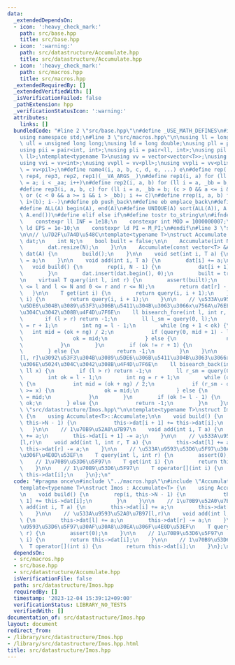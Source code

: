```yaml
---
data:
  _extendedDependsOn:
  - icon: ':heavy_check_mark:'
    path: src/base.hpp
    title: src/base.hpp
  - icon: ':warning:'
    path: src/datastructure/Accumulate.hpp
    title: src/datastructure/Accumulate.hpp
  - icon: ':heavy_check_mark:'
    path: src/macros.hpp
    title: src/macros.hpp
  _extendedRequiredBy: []
  _extendedVerifiedWith: []
  _isVerificationFailed: false
  _pathExtension: hpp
  _verificationStatusIcon: ':warning:'
  attributes:
    links: []
  bundledCode: "#line 2 \"src/base.hpp\"\n#define _USE_MATH_DEFINES\n#include <bits/stdc++.h>\n\
    using namespace std;\n#line 3 \"src/macros.hpp\"\n\nusing ll = long long;\nusing\
    \ ull = unsigned long long;\nusing ld = long double;\nusing pll = pair<ll, ll>;\n\
    using pii = pair<int, int>;\nusing pli = pair<ll, int>;\nusing pil = pair<int,\
    \ ll>;\ntemplate<typename T>\nusing vv = vector<vector<T>>;\nusing vvl = vv<ll>;\n\
    using vvi = vv<int>;\nusing vvpll = vv<pll>;\nusing vvpli = vv<pli>;\nusing vvpil\
    \ = vv<pil>;\n#define name4(i, a, b, c, d, e, ...) e\n#define rep(...) name4(__VA_ARGS__,\
    \ rep4, rep3, rep2, rep1)(__VA_ARGS__)\n#define rep1(i, a) for (ll i = 0, _aa\
    \ = a; i < _aa; i++)\n#define rep2(i, a, b) for (ll i = a, _bb = b; i < _bb; i++)\n\
    #define rep3(i, a, b, c) for (ll i = a, _bb = b; (c > 0 && a <= i && i < _bb)\
    \ or (c < 0 && a >= i && i > _bb); i += c)\n#define rrep(i, a, b) for (ll i=(a);\
    \ i>(b); i--)\n#define pb push_back\n#define eb emplace_back\n#define mkp make_pair\n\
    #define ALL(A) begin(A), end(A)\n#define UNIQUE(A) sort(ALL(A)), A.erase(unique(ALL(A)),\
    \ A.end())\n#define elif else if\n#define tostr to_string\n\n#ifndef CONSTANTS\n\
    \    constexpr ll INF = 1e18;\n    constexpr int MOD = 1000000007;\n    constexpr\
    \ ld EPS = 1e-10;\n    constexpr ld PI = M_PI;\n#endif\n#line 3 \"src/datastructure/Accumulate.hpp\"\
    \n\n// \u7D2F\u7A4D\u548C\ntemplate<typename T>\nstruct Accumulate {\n    vector<T>\
    \ dat;\n    int N;\n    bool built = false;\n\n    Accumulate(int N) : N(N) {\n\
    \        dat.resize(N);\n    }\n\n    Accumulate(const vector<T> &A) : N(A.size()),\
    \ dat(A) {\n        build();\n    }\n\n    void set(int i, T a) {\n        dat[i]\
    \ = a;\n    }\n\n    void add(int i, T a) {\n        dat[i] += a;\n    }\n\n \
    \   void build() {\n        rep(i, N - 1) {\n            dat[i + 1] += dat[i];\n\
    \        }\n        dat.insert(dat.begin(), 0);\n        built = true;\n    }\n\
    \n    virtual T query(int l, int r) {\n        assert(built);\n        assert(0\
    \ <= l and l <= N and 0 <= r and r <= N);\n        return dat[r] - dat[l];\n \
    \   }\n\n    T get(int i) {\n        return query(i, i + 1);\n    }\n\n    T operator[](int\
    \ i) {\n        return query(i, i + 1);\n    }\n\n    // \u533A\u9593[l, r]\u3092\
    \u5DE6\u304B\u3089\u53F3\u306B\u5411\u304B\u3063\u3066x\u756A\u76EE\u306E\u5024\
    \u304C\u3042\u308B\u4F4D\u7F6E\n    ll bisearch_fore(int l, int r, ll x) {\n \
    \       if (l > r) return -1;\n        ll l_sm = query(0, l);\n        int ok\
    \ = r + 1;\n        int ng = l - 1;\n        while (ng + 1 < ok) {\n         \
    \   int mid = (ok + ng) / 2;\n            if (query(0, mid + 1) - l_sm >= x) {\n\
    \                ok = mid;\n            } else {\n                ng = mid;\n\
    \            }\n        }\n        if (ok != r + 1) {\n            return ok;\n\
    \        } else {\n            return -1;\n        }\n    }\n\n    // \u533A\u9593\
    [l, r]\u3092\u53F3\u304B\u3089\u5DE6\u306B\u5411\u304B\u3063\u3066x\u756A\u76EE\
    \u306E\u5024\u304C\u3042\u308B\u4F4D\u7F6E\n    ll bisearch_back(int l, int r,\
    \ ll x) {\n        if (l > r) return -1;\n        ll r_sm = query(0, r + 1);\n\
    \        int ok = l - 1;\n        int ng = r + 1;\n        while (ok + 1 < ng)\
    \ {\n            int mid = (ok + ng) / 2;\n            if (r_sm - query(0, mid)\
    \ >= x) {\n                ok = mid;\n            } else {\n                ng\
    \ = mid;\n            }\n        }\n        if (ok != l - 1) {\n            return\
    \ ok;\n        } else {\n            return -1;\n        }\n    }\n};\n#line 4\
    \ \"src/datastructure/Imos.hpp\"\n\ntemplate<typename T>\nstruct Imos : Accumulate<T>\
    \ {\n    using Accumulate<T>::Accumulate;\n\n    void build() {\n        rep(i,\
    \ this->N - 1) {\n            this->dat[i + 1] += this->dat[i];\n        }\n \
    \   }\n\n    // 1\u70B9\u52A0\u7B97\n    void add(int i, T a) {\n        this->dat[i]\
    \ += a;\n        this->dat[i + 1] -= a;\n    }\n\n    // \u533A\u9593\u52A0\u7B97\
    [l,r)\n    void add(int l, int r, T a) {\n        this->dat[l] += a;\n       \
    \ this->dat[r] -= a;\n    }\n\n    // \u533A\u9593\u53D6\u5F97\u30AF\u30A8\u30EA\
    \u306F\u4E0D\u53EF\n    T query(int l, int r) {\n        assert(0);\n    }\n\n\
    \    // 1\u70B9\u53D6\u5F97\n    T get(int i) {\n        return this->dat[i];\n\
    \    }\n\n    // 1\u70B9\u53D6\u5F97\n    T operator[](int i) {\n        return\
    \ this->dat[i];\n    }\n};\n"
  code: "#pragma once\n#include \"../macros.hpp\"\n#include \"Accumulate.hpp\"\n\n\
    template<typename T>\nstruct Imos : Accumulate<T> {\n    using Accumulate<T>::Accumulate;\n\
    \n    void build() {\n        rep(i, this->N - 1) {\n            this->dat[i +\
    \ 1] += this->dat[i];\n        }\n    }\n\n    // 1\u70B9\u52A0\u7B97\n    void\
    \ add(int i, T a) {\n        this->dat[i] += a;\n        this->dat[i + 1] -= a;\n\
    \    }\n\n    // \u533A\u9593\u52A0\u7B97[l,r)\n    void add(int l, int r, T a)\
    \ {\n        this->dat[l] += a;\n        this->dat[r] -= a;\n    }\n\n    // \u533A\
    \u9593\u53D6\u5F97\u30AF\u30A8\u30EA\u306F\u4E0D\u53EF\n    T query(int l, int\
    \ r) {\n        assert(0);\n    }\n\n    // 1\u70B9\u53D6\u5F97\n    T get(int\
    \ i) {\n        return this->dat[i];\n    }\n\n    // 1\u70B9\u53D6\u5F97\n  \
    \  T operator[](int i) {\n        return this->dat[i];\n    }\n};\n"
  dependsOn:
  - src/macros.hpp
  - src/base.hpp
  - src/datastructure/Accumulate.hpp
  isVerificationFile: false
  path: src/datastructure/Imos.hpp
  requiredBy: []
  timestamp: '2023-12-04 15:39:12+09:00'
  verificationStatus: LIBRARY_NO_TESTS
  verifiedWith: []
documentation_of: src/datastructure/Imos.hpp
layout: document
redirect_from:
- /library/src/datastructure/Imos.hpp
- /library/src/datastructure/Imos.hpp.html
title: src/datastructure/Imos.hpp
---
```

